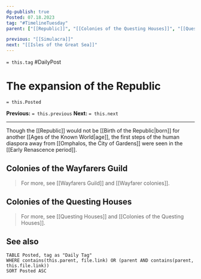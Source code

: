 ```yaml
---
dg-publish: true
Posted: 07.18.2023
tag: "#TimelineTuesday"
parent: ["[[Republic]]", "[[Colonies of the Questing Houses]]", "[[Questing Houses]]", "[[Wayfarers Guild]]", "[[Wayfarer Colonies]]"]

previous: "[[Simulacra]]"
next: "[[Isles of the Great Sea]]"
---
```

`= this.tag` #DailyPost 
# The expansion of the Republic
`= this.Posted`

**Previous:** `= this.previous`
**Next:** `= this.next`

---

Though the [[Republic]] would not be [[Birth of the Republic|born]] for another [[Ages of the Known World|age]], the first steps of the human diaspora away from [[Omphalos, the City of Gardens]] were seen in the [[Early Renascence period]].

## Colonies of the Wayfarers Guild

> For more, see [[Wayfarers Guild]] and [[Wayfarer colonies]].

## Colonies of the Questing Houses

> For more, see [[Questing Houses]] and [[Colonies of the Questing Houses]].

## See also

```dataview
TABLE Posted, tag as "Daily Tag"
WHERE contains(this.parent, file.link) OR (parent AND contains(parent, this.file.link))
SORT Posted ASC
```